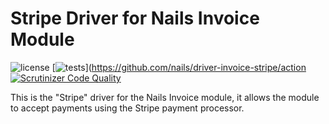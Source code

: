 # Stripe Driver for Nails Invoice Module

![license](https://img.shields.io/badge/license-MIT-green.svg)
[![tests](https://github.com/nails/driver-invoice-stripe/actions/workflows/build_and_test.yml/badge.svg )](https://github.com/nails/driver-invoice-stripe/action
[![Scrutinizer Code Quality](https://scrutinizer-ci.com/g/nails/driver-invoice-stripe/badges/quality-score.png)](https://scrutinizer-ci.com/g/nails/driver-invoice-stripe)

This is the "Stripe" driver for the Nails Invoice module, it allows the module to accept payments using the Stripe payment processor.
